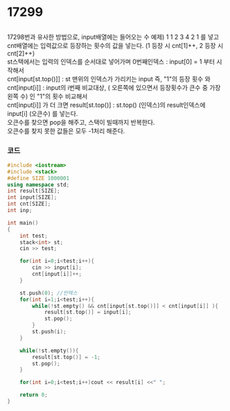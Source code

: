 # 17299

##

17298번과 유사한 방법으로,
input배열에는 들어오는 수 예제) 1 1 2 3 4 2 1 를 넣고  
cnt배열에는 입력값으로 등장하는 횟수의 값을 넣는다. (1 등장 시 cnt[1]++, 2 등장 시 cnt[2]++)  
st스택에서는 입력의 인덱스를 순서대로 넣어가며 0번째인덱스 : input[0] = 1 부터 시작해서  
cnt[input[st.top()]] : st 맨위의 인덱스가 가리키는 input 즉, "1"의 등장 횟수 와  
cnt[input[i]] : input의 i번째 비교대상, ( 오른쪽에 있으면서 등장횟수가 큰수 중 가장 왼쪽 수) 인 "1"의 횟수 비교해서  
cnt[input[i]] 가 더 크면 result[st.top()] : st.top() (인덱스)의 result인덱스에 input[i] (오큰수) 를 넣는다.  
오큰수를 찾으면 pop을 해주고, 스택이 빌때까지 반복한다.  
오큰수를 찾지 못한 값들은 모두 -1처리 해준다.

### 코드

```c++
#include <iostream>
#include <stack>
#define SIZE 1000001
using namespace std;
int result[SIZE];
int input[SIZE];
int cnt[SIZE];
int inp;

int main()
{
    int test;
    stack<int> st;
    cin >> test;

    for(int i=0;i<test;i++){
        cin >> input[i];
        cnt[input[i]]++;
    }

    st.push(0); //인덱스
    for(int i=1;i<test;i++){
        while(!st.empty() && cnt[input[st.top()]] < cnt[input[i]] ){
            result[st.top()] = input[i];
            st.pop();
        }
        st.push(i);
    }

    while(!st.empty()){
        result[st.top()] = -1;
        st.pop();
    }

    for(int i=0;i<test;i++)cout << result[i] <<" ";

    return 0;
}


```
